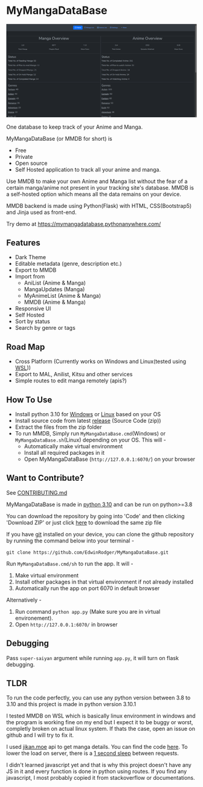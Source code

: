 # MyMangaDataBase

![Home Page](docs/images/2023-06-24/hero(2023-06-24).png "Home Page")

One database to keep track of your Anime and Manga.

MyMangaDataBase (or MMDB for short) is

- Free
- Private
- Open source
- Self Hosted application to track all your anime and manga.

Use MMDB to make your own Anime and Manga list without the fear of a certain manga/anime not present in your tracking site's database. MMDB is a self-hosted option which means all the data remains on your device.

MMDB backend is made using Python(Flask) with HTML, CSS(Bootstrap5) and Jinja used as front-end.

Try demo at https://mymangadatabase.pythonanywhere.com/

## Features

- Dark Theme
- Editable metadata (genre, description etc.)
- Export to MMDB
- Import from
  - AniList (Anime & Manga)
  - MangaUpdates (Manga)
  - MyAnimeList (Anime & Manga)
  - MMDB (Anime & Manga)
- Responsive UI
- Self Hosted
- Sort by status
- Search by genre or tags

## Road Map

- Cross Platform (Currently works on Windows and Linux(tested using [WSL](https://learn.microsoft.com/en-us/windows/wsl/about)))
- Export to MAL, Anilist, Kitsu and other services
- Simple routes to edit manga remotely (apis?)

## How To Use

- Install python 3.10 for [Windows](https://www.python.org/downloads/release/python-3101/) or [Linux](https://tecadmin.net/how-to-install-python-3-10-on-ubuntu-debian-linuxmint/) based on your OS
- Install source code from latest [release](https://github.com/EdwinRodger/MyMangaDataBase/releases/latest) (Source Code (zip))
- Extract the files from the zip folder
- To run MMDB, Simply run `MyMangaDataBase.cmd`(Windows) or `MyMangaDataBase.sh`(Linux) depending on your OS. This will -
    - Automatically make virtual environment
    - Install all required packages in it
    - Open MyMangaDataBase (`http://127.0.0.1:6070/`) on your browser


## Want to Contribute?

See [CONTRIBUTING.md](.github/CONTRIBUTING.md)

MyMangaDataBase is made in [python 3.10](https://www.python.org/downloads/release/python-3101/) and can be run on python>=3.8

You can download the repository by going into 'Code' and then clicking 'Download ZIP' or just click [here](https://github.com/EdwinRodger/MyMangaDataBase/archive/refs/heads/main.zip) to download the same zip file

If you have [git](https://git-scm.com/) installed on your device, you can clone the github repository by running the command below into your terminal -

```git
git clone https://github.com/EdwinRodger/MyMangaDataBase.git
```

Run `MyMangaDataBase.cmd/sh` to run the app. It will -
1. Make virtual environment
2. Install other packages in that virtual environment if not already installed
3. Automatically run the app on port 6070 in default browser

Alternatively -
1. Run command `python app.py` (Make sure you are in virtual environement).
2. Open `http://127.0.0.1:6070/` in browser

## Debugging

Pass `super-saiyan` argument while running `app.py`, it will turn on flask debugging.

## TLDR

To run the code perfectly, you can use any python version between 3.8 to 3.10 and this project is made in python version 3.10.1

I tested MMDB on WSL which is basically linux environment in windows and the program is working fine on my end but I expect it to be buggy or worst, completly broken on actual linux system. If thats the case, open an issue on github and I will try to fix it.

I used [jikan.moe](https://jikan.moe) api to get manga details. You can find the code [here](https://github.com/EdwinRodger/MyMangaDataBase/blob/48cde5db4b2e033b7164faad06c1a1baef9d2f4a/src/manga/backup.py#L115). To lower the load on server, there is a [1 second sleep](https://github.com/EdwinRodger/MyMangaDataBase/blob/48cde5db4b2e033b7164faad06c1a1baef9d2f4a/src/manga/backup.py#L185) between requests.

I didn't learned javascript yet and that is why this project doesn't have any JS in it and every function is done in python using routes. If you find any javascript, I most probably copied it from stackoverflow or documentations.
